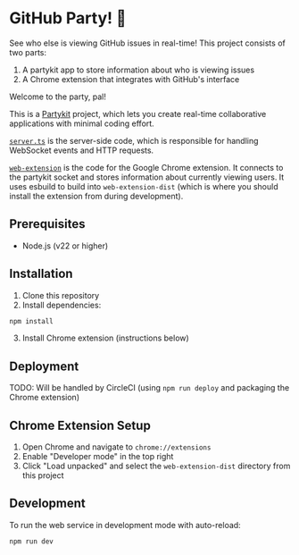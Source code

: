 # GitHub Party! 🎉

See who else is viewing GitHub issues in real-time! This project consists of two parts:
1. A partykit app to store information about who is viewing issues
2. A Chrome extension that integrates with GitHub's interface

Welcome to the party, pal!

This is a [Partykit](https://partykit.io) project, which lets you create real-time collaborative applications with minimal coding effort.

[`server.ts`](./src/server.ts) is the server-side code, which is responsible for handling WebSocket events and HTTP requests.

[`web-extension`](./web-extension) is the code for the Google Chrome extension. It connects to the partykit socket and stores information about currently viewing users. It uses esbuild to build into `web-extension-dist` (which is where you should install the extension from during development).

## Prerequisites
- Node.js (v22 or higher)

## Installation

1. Clone this repository
2. Install dependencies:
```bash
npm install
```
3. Install Chrome extension (instructions below)

## Deployment
TODO: Will be handled by CircleCI (using `npm run deploy` and packaging the Chrome extension)


## Chrome Extension Setup

1. Open Chrome and navigate to `chrome://extensions`
2. Enable "Developer mode" in the top right
3. Click "Load unpacked" and select the `web-extension-dist` directory from this project

## Development

To run the web service in development mode with auto-reload:
```bash
npm run dev
``` 